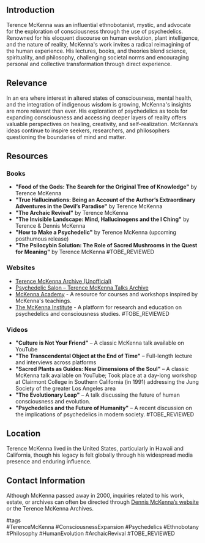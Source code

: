 ## Introduction  
Terence McKenna was an influential ethnobotanist, mystic, and advocate for the exploration of consciousness through the use of psychedelics. Renowned for his eloquent discourse on human evolution, plant intelligence, and the nature of reality, McKenna's work invites a radical reimagining of the human experience. His lectures, books, and theories blend science, spirituality, and philosophy, challenging societal norms and encouraging personal and collective transformation through direct experience.

## Relevance  
In an era where interest in altered states of consciousness, mental health, and the integration of indigenous wisdom is growing, McKenna's insights are more relevant than ever. His exploration of psychedelics as tools for expanding consciousness and accessing deeper layers of reality offers valuable perspectives on healing, creativity, and self-realization. McKenna’s ideas continue to inspire seekers, researchers, and philosophers questioning the boundaries of mind and matter.

## Resources  

### Books  
- **"Food of the Gods: The Search for the Original Tree of Knowledge"** by Terence McKenna  
- **"True Hallucinations: Being an Account of the Author’s Extraordinary Adventures in the Devil’s Paradise"** by Terence McKenna  
- **"The Archaic Revival"** by Terence McKenna  
- **"The Invisible Landscape: Mind, Hallucinogens and the I Ching"** by Terence & Dennis McKenna  
- **"How to Make a Psychedelic"** by Terence McKenna (upcoming posthumous release)  
- **"The Psilocybin Solution: The Role of Sacred Mushrooms in the Quest for Meaning"** by Terence McKenna #TOBE_REVIEWED

### Websites  
- [Terence McKenna Archive (Unofficial)](https://terencemckennaarchives.com)  
- [Psychedelic Salon – Terence McKenna Talks Archive](https://psychedelicsalon.com/category/terence-mckenna/)  
- [McKenna Academy](https://mckenna.academy/) - A resource for courses and workshops inspired by McKenna's teachings.  
- [The McKenna Institute](https://mckenna.institute) - A platform for research and education on psychedelics and consciousness studies. #TOBE_REVIEWED

### Videos  
- **"Culture is Not Your Friend"** – A classic McKenna talk available on YouTube  
- **"The Transcendental Object at the End of Time"** – Full-length lecture and interviews across platforms  
- **"Sacred Plants as Guides: New Dimensions of the Soul"** – A classic McKenna talk available on YouTube; Took place at a day-long workshop at Clairmont College in Southern California (in 1991) addressing the Jung Society of the greater Los Angeles area  
- **"The Evolutionary Leap"** – A talk discussing the future of human consciousness and evolution.  
- **"Psychedelics and the Future of Humanity"** – A recent discussion on the implications of psychedelics in modern society. #TOBE_REVIEWED

## Location  
Terence McKenna lived in the United States, particularly in Hawaii and California, though his legacy is felt globally through his widespread media presence and enduring influence.

## Contact Information  
Although McKenna passed away in 2000, inquiries related to his work, estate, or archives can often be directed through [Dennis McKenna’s website](https://mckenna.academy/) or the Terence McKenna Archives.

#tags  
#TerenceMcKenna #ConsciousnessExpansion #Psychedelics #Ethnobotany #Philosophy #HumanEvolution #ArchaicRevival #TOBE_REVIEWED
